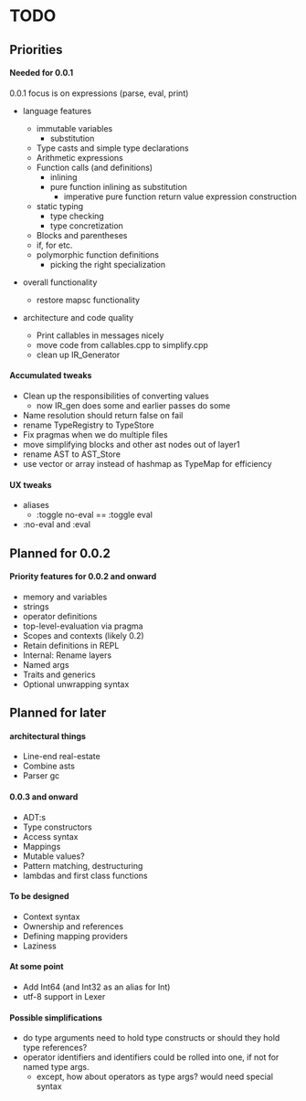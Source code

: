 # TODO

## Priorities

#### Needed for 0.0.1

0.0.1 focus is on expressions (parse, eval, print)

- language features
    - immutable variables
        - substitution
    - Type casts and simple type declarations
    - Arithmetic expressions
    - Function calls (and definitions)
        - inlining
        - pure function inlining as substitution
            - imperative pure function return value expression construction
    - static typing
        - type checking
        - type concretization
    - Blocks and parentheses
    - if, for etc.
    - polymorphic function definitions
        - picking the right specialization

- overall functionality
    - restore mapsc functionality

- architecture and code quality
    - Print callables in messages nicely
    - move code from callables.cpp to simplify.cpp
    - clean up IR_Generator

#### Accumulated tweaks

- Clean up the responsibilities of converting values
    - now IR_gen does some and earlier passes do some
- Name resolution should return false on fail
- rename TypeRegistry to TypeStore
- Fix pragmas when we do multiple files
- move simplifying blocks and other ast nodes out of layer1
- rename AST to AST_Store
- use vector or array instead of hashmap as TypeMap for efficiency

#### UX tweaks

- aliases
    - :toggle no-eval == :toggle eval
- :no-eval and :eval

## Planned for 0.0.2

#### Priority features for 0.0.2 and onward

- memory and variables
- strings
- operator definitions
- top-level-evaluation via pragma
- Scopes and contexts (likely 0.2)
- Retain definitions in REPL
- Internal: Rename layers
- Named args
- Traits and generics
- Optional unwrapping syntax

## Planned for later

#### architectural things

- Line-end real-estate
- Combine asts
- Parser gc

#### 0.0.3 and onward

- ADT:s
- Type constructors
- Access syntax
- Mappings
- Mutable values?
- Pattern matching, destructuring
- lambdas and first class functions

#### To be designed

- Context syntax
- Ownership and references
- Defining mapping providers
- Laziness

#### At some point

- Add Int64 (and Int32 as an alias for Int)
- utf-8 support in Lexer

#### Possible simplifications

- do type arguments need to hold type constructs or should they hold type references?
- operator identifiers and identifiers could be rolled into one, if not for named type args.
    - except, how about operators as type args? would need special syntax